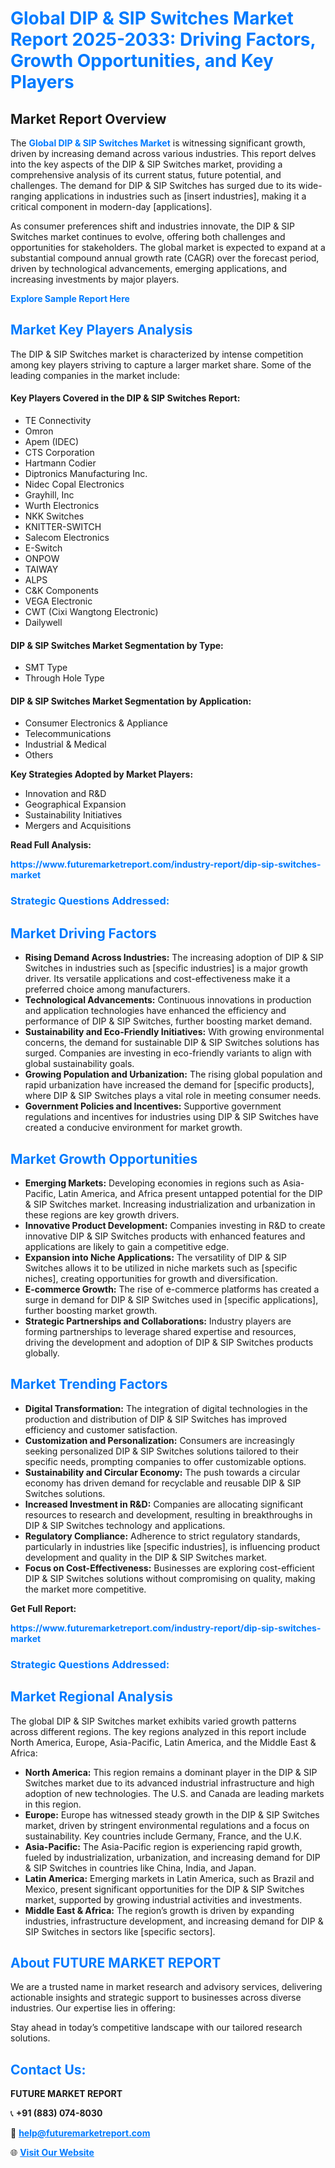 <h1 style="color: #007BFF;">Global DIP & SIP Switches Market Report 2025-2033: Driving Factors, Growth Opportunities, and Key Players</h1>

<section id="overview">
<h2>Market Report Overview</h2>
<p>The <a href="https://www.futuremarketreport.com/industry-report/dip-sip-switches-market" style="color: #007BFF; text-decoration: none;"><strong>Global DIP & SIP Switches Market</strong></a> is witnessing significant growth, driven by increasing demand across various industries. This report delves into the key aspects of the DIP & SIP Switches market, providing a comprehensive analysis of its current status, future potential, and challenges. The demand for DIP & SIP Switches has surged due to its wide-ranging applications in industries such as [insert industries], making it a critical component in modern-day [applications].</p>
<p>As consumer preferences shift and industries innovate, the DIP & SIP Switches market continues to evolve, offering both challenges and opportunities for stakeholders. The global market is expected to expand at a substantial compound annual growth rate (CAGR) over the forecast period, driven by technological advancements, emerging applications, and increasing investments by major players.</p>
</section>

<section id="overview">
<p><a href="https://www.futuremarketreport.com/request-sample/reportId=115854" style="color: #007BFF; text-decoration: none;"><strong>Explore Sample Report Here</strong></a></p>
</section>

<section id="key-players">
<h2 style="color: #007BFF;">Market Key Players Analysis</h2>
<p>The DIP & SIP Switches market is characterized by intense competition among key players striving to capture a larger market share. Some of the leading companies in the market include:</p>
<h4>Key Players Covered in the DIP & SIP Switches Report:</h4>
<ul><li>TE Connectivity</li><li>Omron</li><li>Apem (IDEC)</li><li>CTS Corporation</li><li>Hartmann Codier</li><li>Diptronics Manufacturing Inc.</li><li>Nidec Copal Electronics</li><li>Grayhill, Inc</li><li>Wurth Electronics</li><li>NKK Switches</li><li>KNITTER-SWITCH</li><li>Salecom Electronics</li><li>E-Switch</li><li>ONPOW</li><li>TAIWAY</li><li>ALPS</li><li>C&amp;K Components</li><li>VEGA Electronic</li><li>CWT (Cixi Wangtong Electronic)</li><li>Dailywell</li></ul>
<h4>DIP & SIP Switches Market Segmentation by Type:</h4>
<ul><li>SMT Type</li><li>Through Hole Type</li></ul>

<h4>DIP & SIP Switches Market Segmentation by Application:</h4>
<ul><li>Consumer Electronics &amp; Appliance</li><li>Telecommunications</li><li>Industrial &amp; Medical</li><li>Others</li></ul>
<p><strong>Key Strategies Adopted by Market Players:</strong></p>
<ul>
<li>Innovation and R&D</li>
<li>Geographical Expansion</li>
<li>Sustainability Initiatives</li>
<li>Mergers and Acquisitions</li>
</ul>
</section>

<section>
<p><strong>Read Full Analysis: </strong></p><a href="https://www.futuremarketreport.com/industry-report/dip-sip-switches-market" style="color: #007BFF; text-decoration: none;"><strong>https://www.futuremarketreport.com/industry-report/dip-sip-switches-market</strong></a>
<h3 style="color: #007BFF;">Strategic Questions Addressed:</h3>
</section>

<section id="driving-factors">
<h2 style="color: #007BFF;">Market Driving Factors</h2>
<ul>
<li><strong>Rising Demand Across Industries:</strong> The increasing adoption of DIP & SIP Switches in industries such as [specific industries] is a major growth driver. Its versatile applications and cost-effectiveness make it a preferred choice among manufacturers.</li>
<li><strong>Technological Advancements:</strong> Continuous innovations in production and application technologies have enhanced the efficiency and performance of DIP & SIP Switches, further boosting market demand.</li>
<li><strong>Sustainability and Eco-Friendly Initiatives:</strong> With growing environmental concerns, the demand for sustainable DIP & SIP Switches solutions has surged. Companies are investing in eco-friendly variants to align with global sustainability goals.</li>
<li><strong>Growing Population and Urbanization:</strong> The rising global population and rapid urbanization have increased the demand for [specific products], where DIP & SIP Switches plays a vital role in meeting consumer needs.</li>
<li><strong>Government Policies and Incentives:</strong> Supportive government regulations and incentives for industries using DIP & SIP Switches have created a conducive environment for market growth.</li>
</ul>
</section>

<section id="growth-opportunities">
<h2 style="color: #007BFF;">Market Growth Opportunities</h2>
<ul>
<li><strong>Emerging Markets:</strong> Developing economies in regions such as Asia-Pacific, Latin America, and Africa present untapped potential for the DIP & SIP Switches market. Increasing industrialization and urbanization in these regions are key growth drivers.</li>
<li><strong>Innovative Product Development:</strong> Companies investing in R&D to create innovative DIP & SIP Switches products with enhanced features and applications are likely to gain a competitive edge.</li>
<li><strong>Expansion into Niche Applications:</strong> The versatility of DIP & SIP Switches allows it to be utilized in niche markets such as [specific niches], creating opportunities for growth and diversification.</li>
<li><strong>E-commerce Growth:</strong> The rise of e-commerce platforms has created a surge in demand for DIP & SIP Switches used in [specific applications], further boosting market growth.</li>
<li><strong>Strategic Partnerships and Collaborations:</strong> Industry players are forming partnerships to leverage shared expertise and resources, driving the development and adoption of DIP & SIP Switches products globally.</li>
</ul>
</section>

<section id="trending-factors">
<h2 style="color: #007BFF;">Market Trending Factors</h2>
<ul>
<li><strong>Digital Transformation:</strong> The integration of digital technologies in the production and distribution of DIP & SIP Switches has improved efficiency and customer satisfaction.</li>
<li><strong>Customization and Personalization:</strong> Consumers are increasingly seeking personalized DIP & SIP Switches solutions tailored to their specific needs, prompting companies to offer customizable options.</li>
<li><strong>Sustainability and Circular Economy:</strong> The push towards a circular economy has driven demand for recyclable and reusable DIP & SIP Switches solutions.</li>
<li><strong>Increased Investment in R&D:</strong> Companies are allocating significant resources to research and development, resulting in breakthroughs in DIP & SIP Switches technology and applications.</li>
<li><strong>Regulatory Compliance:</strong> Adherence to strict regulatory standards, particularly in industries like [specific industries], is influencing product development and quality in the DIP & SIP Switches market.</li>
<li><strong>Focus on Cost-Effectiveness:</strong> Businesses are exploring cost-efficient DIP & SIP Switches solutions without compromising on quality, making the market more competitive.</li>
</ul>
</section>

<section>
<p><strong>Get Full Report: </strong></p><a href="https://www.futuremarketreport.com/industry-report/dip-sip-switches-market" style="color: #007BFF; text-decoration: none;"><strong>https://www.futuremarketreport.com/industry-report/dip-sip-switches-market</strong></a>
<h3 style="color: #007BFF;">Strategic Questions Addressed:</h3>
</section>


<section id="regional-analysis">
<h2 style="color: #007BFF;">Market Regional Analysis</h2>
<p>The global DIP & SIP Switches market exhibits varied growth patterns across different regions. The key regions analyzed in this report include North America, Europe, Asia-Pacific, Latin America, and the Middle East & Africa:</p>
<ul>
<li><strong>North America:</strong> This region remains a dominant player in the DIP & SIP Switches market due to its advanced industrial infrastructure and high adoption of new technologies. The U.S. and Canada are leading markets in this region.</li>
<li><strong>Europe:</strong> Europe has witnessed steady growth in the DIP & SIP Switches market, driven by stringent environmental regulations and a focus on sustainability. Key countries include Germany, France, and the U.K.</li>
<li><strong>Asia-Pacific:</strong> The Asia-Pacific region is experiencing rapid growth, fueled by industrialization, urbanization, and increasing demand for DIP & SIP Switches in countries like China, India, and Japan.</li>
<li><strong>Latin America:</strong> Emerging markets in Latin America, such as Brazil and Mexico, present significant opportunities for the DIP & SIP Switches market, supported by growing industrial activities and investments.</li>
<li><strong>Middle East & Africa:</strong> The region’s growth is driven by expanding industries, infrastructure development, and increasing demand for DIP & SIP Switches in sectors like [specific sectors].</li>
</ul>
</section>

<footer>
<h2 style="color: #007BFF;">About FUTURE MARKET REPORT</h2>
<p>We are a trusted name in market research and advisory services, delivering actionable insights and strategic support to businesses across diverse industries. Our expertise lies in offering:</p>

<p>Stay ahead in today’s competitive landscape with our tailored research solutions.</p>

<h2 style="color: #007BFF;">Contact Us:</h2>
<p><strong>FUTURE MARKET REPORT</strong></p>
<p>📞 <strong>+91 (883) 074-8030</strong></p>
<p>📧 <strong><a href="mailto:help@futuremarketreport.com" style="color: #007BFF;">help@futuremarketreport.com</a></strong></p>
<p>🌐 <strong><a href="https://www.futuremarketreport.com/" style="color: #007BFF;">Visit Our Website</a></strong></p>
</footer>
